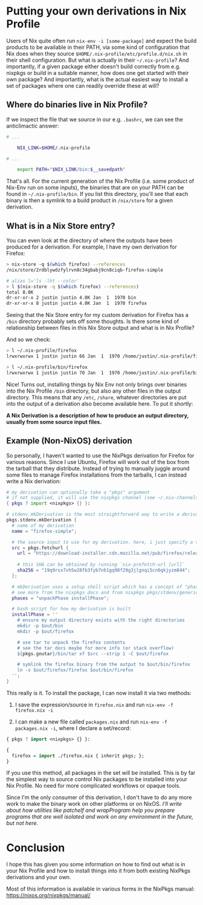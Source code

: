 # Putting your own derivations in Nix Profile

Users of Nix quite often run `nix-env -i [some-package]` and expect the build products to be available in their PATH, via some kind of configuration that Nix does when they source `$HOME/.nix-profile/etc/profile.d/nix.sh` in their shell configuration. But what is actually in their `~/.nix-profile`? And importantly, if a given package either doesn't build correctly from e.g. nixpkgs or build in a suitable manner, how does one get started with their own package? And importantly, what is the actual easiest way to install a set of packages where one can readily override these at will?

## Where do binaries live in Nix Profile?

If we inspect the file that we source in our e.g. `.bashrc`, we can see the anticlimactic answer:

```sh
# ...

    NIX_LINK=$HOME/.nix-profile

# ...

    export PATH="$NIX_LINK/bin:$__savedpath"
```

That's all. For the current generation of the Nix Profile (i.e. some product of Nix-Env run on some inputs), the binaries that are on your PATH can be found in `~/.nix-profile/bin`. If you list this directory, you'll see that each binary is then a symlink to a build product in `/nix/store` for a given derivation.

## What is in a Nix Store entry?

You can even look at the directory of where the outputs have been produced for a derivation. For example, I have my own derivation for Firefox:

```sh
> nix-store -q $(which firefox) --references
/nix/store/2rdblywdzfylrvn8c34gbabj9cn8ciqb-firefox-simple

# alias l='ls -lht --color'
> l $(nix-store -q $(which firefox) --references)
total 8.0K
dr-xr-xr-x 2 justin justin 4.0K Jan  1  1970 bin
dr-xr-xr-x 8 justin justin 4.0K Jan  1  1970 firefox
```

Seeing that the Nix Store entry for my custom derivation for Firefox has a `/bin` directory probably sets off some thoughts. Is there some kind of relationship between files in this Nix Store output and what is in Nix Profile?

And so we check:

```sh
> l ~/.nix-profile/firefox
lrwxrwxrwx 1 justin justin 66 Jan  1  1970 /home/justin/.nix-profile/firefox -> /nix/store/2rdblywdzfylrvn8c34gbabj9cn8ciqb-firefox-simple/firefox

> l ~/.nix-profile/bin/firefox
lrwxrwxrwx 1 justin justin 70 Jan  1  1970 /home/justin/.nix-profile/bin/firefox -> /nix/store/2rdblywdzfylrvn8c34gbabj9cn8ciqb-firefox-simple/bin/firefox
```

Nice! Turns out, installing things by Nix Env not only brings over binaries into the Nix Profile `/bin` directory, but also any other files in the output directory. This means that any `/etc`, `/share`, whatever directories are put into the output of a derivation also become available here. To put it shortly:

**A Nix Derivation is a description of how to produce an output directory, usually from some source input files.**

## Example (Non-NixOS) derivation

So personally, I haven't wanted to use the NixPkgs derivation for Firefox for various reasons. Since I use Ubuntu, Firefox will work out of the box from the tarball that they distribute. Instead of trying to manually juggle around some files to manage Firefox installations from the tarballs, I can instead write a Nix derivation:

```nix
# my derivation can optionally take a "pkgs" argument
# if not supplied, it will use the nixpkgs channel (see ~/.nix-channels)
{ pkgs ? import <nixpkgs> {} }:

# stdenv.mkDerivation is the most straightforward way to write a derivation
pkgs.stdenv.mkDerivation {
  # name of my derivation
  name = "firefox-simple";

  # the source input to use for my derivation. here, i just specify a tarball to be downloaded
  src = pkgs.fetchurl {
    url = "https://download-installer.cdn.mozilla.net/pub/firefox/releases/64.0.2/linux-x86_64/en-US/firefox-64.0.2.tar.bz2";
    
    # this SHA can be obtained by running `nix-prefetch-url [url]`
    sha256 = "19q9rsx7vh5w28fb3fyb7nb1gq98f29g3jlgnqi5cn6qkjyzm844";
  };

  # mkDerivation uses a setup shell script which has a concept of "phases"
  # see more from the nixpkgs docs and from nixpkgs pkgs/stdenv/generic/setup.sh
  phases = "unpackPhase installPhase";

  # bash script for how my derivation is built
  installPhase = ''
    # ensure my output directory exists with the right directories
    mkdir -p $out/bin
    mkdir -p $out/firefox

    # use tar to unpack the firefox contents
    # see the tar docs maybe for more info (or stack overflow)
    ${pkgs.gnutar}/bin/tar xf $src --strip 1 -C $out/firefox

    # symlink the firefox binary from the output to $out/bin/firefox
    ln -s $out/firefox/firefox $out/bin/firefox
  '';
}
```

This really is it. To install the package, I can now install it via two methods:

1) I save the expression/source in `firefox.nix` and run `nix-env -f firefox.nix -i`

2) I can make a new file called `packages.nix` and run `nix-env -f packages.nix -i`, where I declare a set/record:

```hs
{ pkgs ? import <nixpkgs> {} }:

{
  firefox = import ./firefox.nix { inherit pkgs; };
}
```

If you use this method, all packages in the set will be installed. This is by far the simplest way to source control Nix packages to be installed into your Nix Profile. No need for more complicated workflows or opaque tools.

Since I'm the only consumer of this derivation, I don't have to do any more work to make the binary work on other platforms or on NixOS. *I'll write about how utilities like patchelf and wrapProgram help you prepare programs that are well isolated and work on any environment in the future, but not here.*

# Conclusion

I hope this has given you some information on how to find out what is in your Nix Profile and how to install things into it from both existing NixPkgs derivations and your own.

Most of this information is available in various forms in the NixPkgs manual: <https://nixos.org/nixpkgs/manual/>
